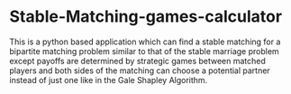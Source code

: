 # Stable-Matching-games-calculator
This is a python based application which can find a stable matching for a bipartite matching problem similar to that of the stable marriage problem except payoffs are determined by strategic games between matched players and both sides of the matching can choose a potential partner instead of just one like in the Gale Shapley Algorithm.
